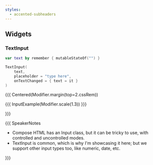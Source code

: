 ```yaml
---
styles:
  - accented-subheaders
---
```


## Widgets

### TextInput

```kotlin
var text by remember { mutableStateOf("") }

TextInput(
    text,
    placeholder = "type here",
    onTextChanged = { text = it }
)
```

{{{ Centered(Modifier.margin(top=2.cssRem))

{{{ InputExample(Modifier.scale(1.3)) }}}

}}}

{{{ SpeakerNotes

* Compose HTML has an Input class, but it can be tricky to use, with controlled and uncontrolled modes.
* TextInput is common, which is why I'm showcasing it here; but we support other input types too, like numeric,
  date, etc.

}}}
